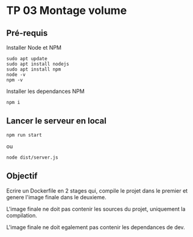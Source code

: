 # TP 03 Montage volume

## Pré-requis

Installer Node et NPM
```shell
sudo apt update
sudo apt install nodejs
sudo apt install npm
node -v
npm -v
```

Installer les dependances NPM

```shell
npm i
```


## Lancer le serveur en local
```shell
npm run start
```
ou
```shell
node dist/server.js
```

## Objectif

Ecrire un Dockerfile en 2 stages qui, compile le projet dans le premier et genere l'image finale dans le deuxieme.

L'image finale ne doit pas contenir les sources du projet, uniquement la compilation.

L'image finale ne doit egalement pas contenir les dependances de dev.

